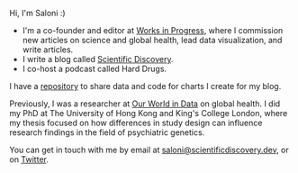 Hi, I'm Saloni :)
 
- I'm a co-founder and editor at [Works in Progress](https://worksinprogress.co), where I commission new articles on science and global health, lead data visualization, and write articles.
- I write a blog called [Scientific Discovery](https://www.scientificdiscovery.dev).
- I co-host a podcast called Hard Drugs.

I have a [repository](https://github.com/saloni-nd/scientific-discovery) to share data and code for charts I create for my blog.

Previously, I was a researcher at [Our World in Data](https://ourworldindata.org) on global health. I did my PhD at The University of Hong Kong and King's College London, where my thesis focused on how differences in study design can influence research findings in the field of psychiatric genetics.

You can get in touch with me by email at saloni@scientificdiscovery.dev, or on [Twitter](https://twitter.com/salonium).
